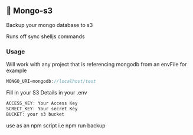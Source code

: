 ## 🍃 Mongo-s3
Backup your mongo database to s3

Runs off sync shelljs commands


### Usage

Will work with any project that is referencing mongodb from an envFile
for example
```javascript
MONGO_URI=mongodb://localhost/test
```

Fill in your S3 Details in your .env
```javascript
ACCESS_KEY: Your Access Key
SCRECT_KEY: Your secret Key
BUCKET: your s3 bucket
```

use as an npm script
i.e npm run backup
